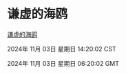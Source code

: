 # 谦虚的海鸥
[谦虚的海鸥](http://219.139.197.74:56308/qxdho/course/base/hotlink/index.php)

2024年 11月 03日 星期日 14:20:02 CST

2024年 11月 03日 星期日 06:20:02 GMT
